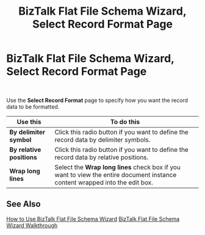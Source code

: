 ﻿---
title: BizTalk Flat File Schema Wizard, Select Record Format Page
TOCTitle: BizTalk Flat File Schema Wizard, Select Record Format Page
ms:assetid: 3d64a5a6-b99a-4095-b0a9-dbf7eef79074
ms:mtpsurl: https://msdn.microsoft.com/library/Aa559717(v=BTS.80)
ms:contentKeyID: 51527515
ms.date: 08/30/2017
mtps_version: v=BTS.80
f1_keywords:
- bts10.ffwizard.recordformat
---

# BizTalk Flat File Schema Wizard, Select Record Format Page

 

Use the **Select Record Format** page to specify how you want the record data to be formatted.

<table>
<thead>
<tr class="header">
<th>Use this</th>
<th>To do this</th>
</tr>
</thead>
<tbody>
<tr class="odd">
<td><strong>By delimiter symbol</strong></td>
<td>Click this radio button if you want to define the record data by delimiter symbols.</td>
</tr>
<tr class="even">
<td><strong>By relative positions</strong></td>
<td>Click this radio button if you want to define the record data by relative positions.</td>
</tr>
<tr class="odd">
<td><strong>Wrap long lines</strong></td>
<td>Select the <strong>Wrap long lines</strong> check box if you want to view the entire document instance content wrapped into the edit box.</td>
</tr>
</tbody>
</table>


## See Also

[How to Use BizTalk Flat File Schema Wizard](https://msdn.microsoft.com/library/aa577936\(v=bts.80\))  
[BizTalk Flat File Schema Wizard Walkthrough](https://msdn.microsoft.com/library/aa577613\(v=bts.80\))

